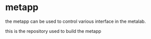 metapp
====

the metapp can be used to control various interface in the metalab.

this is the repository used to build the metapp
